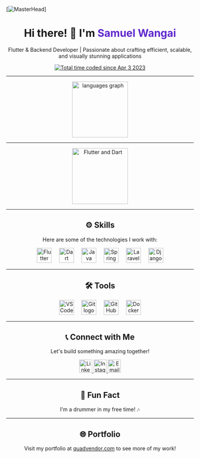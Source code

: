[![MasterHead]( http://tmokk5.co.za/images/mobi-app.gif)]
<div align="center">
  <h1>Hi there! 👋 I'm <span style="color:#5f27cd;">Samuel Wangai</span></h1>
  <p>Flutter & Backend Developer | Passionate about crafting efficient, scalable, and visually stunning applications</p>
  <a href="https://wakatime.com/@1f31a92c-750e-4dcf-9828-0b20a598cc20">
    <img src="https://wakatime.com/badge/user/1f31a92c-750e-4dcf-9828-0b20a598cc20.svg" alt="Total time coded since Apr 3 2023" />
  </a>
</div>

---

<div align="center">
  <img src="https://github-readme-stats.vercel.app/api/top-langs?username=swangai7178&locale=en&hide_title=false&layout=compact&card_width=320&langs_count=5&theme=dracula&hide_border=false" height="150" alt="languages graph" />
</div>

---

<div align="center">
  <img src="https://terminalroot.com/assets/img/dart/flutter-dart.jpg" height="150" alt="Flutter and Dart" />
</div>

---

<div align="center">
  <h2>⚙️ Skills</h2>
  <p>Here are some of the technologies I work with:</p>
  <img src="https://cdn.jsdelivr.net/gh/devicons/devicon/icons/flutter/flutter-original.svg" height="40" alt="Flutter logo" />
  <img width="12" />
  <img src="https://cdn.jsdelivr.net/gh/devicons/devicon/icons/dart/dart-original.svg" height="40" alt="Dart logo" />
  <img width="12" />
  <img src="https://cdn.jsdelivr.net/gh/devicons/devicon/icons/java/java-original.svg" height="40" alt="Java logo" />
  <img width="12" />
  <img src="https://cdn.jsdelivr.net/gh/devicons/devicon/icons/spring/spring-original.svg" height="40" alt="Spring logo" />
  <img width="12" />
  <img src="https://cdn.jsdelivr.net/gh/devicons/devicon/icons/laravel/laravel-plain.svg" height="40" alt="Laravel logo" />
  <img width="12" />
  <img src="https://cdn.jsdelivr.net/gh/devicons/devicon/icons/django/django-plain.svg" height="40" alt="Django logo" />
</div>

---

<div align="center">
  <h2>🛠️ Tools</h2>
  <img src="https://cdn.jsdelivr.net/gh/devicons/devicon/icons/vscode/vscode-original.svg" height="40" alt="VSCode logo" />
  <img width="12" />
  <img src="https://cdn.jsdelivr.net/gh/devicons/devicon/icons/git/git-original.svg" height="40" alt="Git logo" />
  <img width="12" />
  <img src="https://cdn.jsdelivr.net/gh/devicons/devicon/icons/github/github-original.svg" height="40" alt="GitHub logo" />
  <img width="12" />
  <img src="https://cdn.jsdelivr.net/gh/devicons/devicon/icons/docker/docker-original.svg" height="40" alt="Docker logo" />
</div>

---

<div align="center">
  <h2>📞 Connect with Me</h2>
  <p>Let's build something amazing together!</p>
  <a href="https://www.linkedin.com/in/samuel-wangai-6115681a8" target="_blank">
    <img src="https://img.shields.io/static/v1?message=LinkedIn&logo=linkedin&label=&color=0077B5&logoColor=white&labelColor=&style=for-the-badge" height="35" alt="LinkedIn logo" />
  </a>
  <a href="https://www.instagram.com/samuelmwangi3410" target="_blank">
    <img src="https://img.shields.io/static/v1?message=Instagram&logo=instagram&label=&color=E4405F&logoColor=white&labelColor=&style=for-the-badge" height="35" alt="Instagram logo" />
  </a>
  <a href="mailto:swangai7178@gmail.com">
    <img src="https://img.shields.io/static/v1?message=Email&logo=gmail&label=&color=D14836&logoColor=white&labelColor=&style=for-the-badge" height="35" alt="Email logo" />
  </a>
</div>

---

<div align="center">
  <h2>🌟 Fun Fact</h2>
  <p>I'm a drummer in my free time! 🎶</p>
</div>

---

<div align="center">
  <h2>🌐 Portfolio</h2>
  <p>Visit my portfolio at <a href="https://quadvendor.com">quadvendor.com</a> to see more of my work!</p>
</div>
